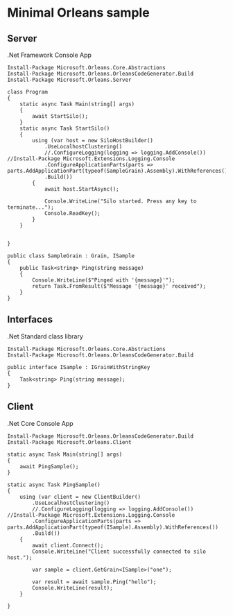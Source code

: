 Minimal Orleans sample
==============

Server 
------
.Net Framework Console App

    Install-Package Microsoft.Orleans.Core.Abstractions
    Install-Package Microsoft.Orleans.OrleansCodeGenerator.Build
    Install-Package Microsoft.Orleans.Server

    class Program
    {
        static async Task Main(string[] args)
        {
            await StartSilo();
        }
        static async Task StartSilo()
        {
            using (var host = new SiloHostBuilder()
                .UseLocalhostClustering()
                //.ConfigureLogging(logging => logging.AddConsole()) //Install-Package Microsoft.Extensions.Logging.Console
                .ConfigureApplicationParts(parts => parts.AddApplicationPart(typeof(SampleGrain).Assembly).WithReferences())
                .Build())
            {
                await host.StartAsync();

                Console.WriteLine("Silo started. Press any key to terminate...");
                Console.ReadKey();
            }
        }


    }

    public class SampleGrain : Grain, ISample
    {
        public Task<string> Ping(string message)
        {
            Console.WriteLine($"Pinged with '{message}'");
            return Task.FromResult($"Message '{message}' received");
        }
    }



Interfaces
----------
.Net Standard class library

    Install-Package Microsoft.Orleans.Core.Abstractions
    Install-Package Microsoft.Orleans.OrleansCodeGenerator.Build

    public interface ISample : IGrainWithStringKey
    {
        Task<string> Ping(string message);
    }

Client
------
.Net Core Console App

    Install-Package Microsoft.Orleans.OrleansCodeGenerator.Build
    Install-Package Microsoft.Orleans.Client

    static async Task Main(string[] args)
    {
        await PingSample();
    }

    static async Task PingSample()
    {
        using (var client = new ClientBuilder()
            .UseLocalhostClustering()
            //.ConfigureLogging(logging => logging.AddConsole()) //Install-Package Microsoft.Extensions.Logging.Console
            .ConfigureApplicationParts(parts => parts.AddApplicationPart(typeof(ISample).Assembly).WithReferences())
            .Build())
        {
            await client.Connect();
            Console.WriteLine("Client successfully connected to silo host.");

            var sample = client.GetGrain<ISample>("one");

            var result = await sample.Ping("hello");
            Console.WriteLine(result);
        }

    }


